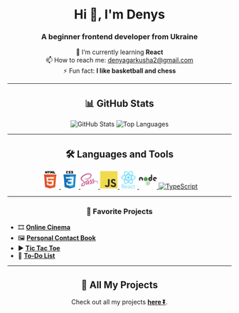 <h1 align="center">Hi 👋, I'm Denys</h1>
<h3 align="center">A beginner frontend developer from Ukraine</h3>

<p align="center">
  🌱 I’m currently learning <strong>React</strong> <br>
  📫 How to reach me: <a href="mailto:denyagarkusha2@gmail.com">denyagarkusha2@gmail.com</a> <br>
  ⚡ Fun fact: <strong>I like basketball and chess</strong>
</p>

---

<h2 align="center">📊 GitHub Stats</h2>
<div align="center">
  <img src="https://github-readme-stats.vercel.app/api?username=DenysHV1&show_icons=true&theme=algolia&count_private=false" alt="GitHub Stats" width="49%" />
  <img src="https://github-readme-stats.vercel.app/api/top-langs/?username=DenysHV1&layout=compact&theme=algolia" alt="Top Languages" width="49%" />
</div>

---

<h2 align="center">🛠️ Languages and Tools</h2>
<p align="center">
  <a href="https://www.w3.org/html/" target="_blank" rel="noreferrer">
    <img src="https://raw.githubusercontent.com/devicons/devicon/master/icons/html5/html5-original-wordmark.svg" alt="HTML5" width="40" height="40" />
  </a>
  <a href="https://www.w3schools.com/css/" target="_blank" rel="noreferrer">
    <img src="https://raw.githubusercontent.com/devicons/devicon/master/icons/css3/css3-original-wordmark.svg" alt="CSS3" width="40" height="40" />
  </a>
  <a href="https://sass-lang.com" target="_blank" rel="noreferrer">
    <img src="https://raw.githubusercontent.com/devicons/devicon/master/icons/sass/sass-original.svg" alt="SASS" width="40" height="40" />
  </a>
  <a href="https://developer.mozilla.org/en-US/docs/Web/JavaScript" target="_blank" rel="noreferrer">
    <img src="https://raw.githubusercontent.com/devicons/devicon/master/icons/javascript/javascript-original.svg" alt="JavaScript" width="40" height="40" />
  </a>
  <a href="https://reactjs.org/" target="_blank" rel="noreferrer">
    <img src="https://raw.githubusercontent.com/devicons/devicon/master/icons/react/react-original-wordmark.svg" alt="React" width="40" height="40" />
  </a>
  <a href="https://nodejs.org" target="_blank" rel="noreferrer">
    <img src="https://raw.githubusercontent.com/devicons/devicon/master/icons/nodejs/nodejs-original-wordmark.svg" alt="Node.js" width="40" height="40" />
  </a>
  <a href="https://www.typescriptlang.org/" target="_blank" rel="noreferrer">
    <img src="https://braincavesoft.com/main/images/icons/typescript.png" alt="TypeScript" width="40" height="40" />
  </a>
</p>

---

<h3 align="center">🎨 Favorite Projects</h3>
<ul>
  <li>🎞️ <a href="https://react-cinema-five.vercel.app/" target="_blank"><strong>Online Cinema</strong></a></li>
  <li>🖼️ <a href="https://goit-react-hw-08-omega-roan.vercel.app/" target="_blank"><strong>Personal Contact Book</strong></a></li>
  <li>▶️ <a href="https://denyshv1.github.io/tic-tac-toe/" target="_blank"><strong>Tic Tac Toe</strong></a></li>
  <li>📃 <a href="https://denyshv1.github.io/todoList-react/" target="_blank"><strong>To-Do List</strong></a></li>
</ul>

---

<h2 align="center">📌 All My Projects</h2>
<p align="center">
  Check out all my projects <a href="https://denyshv1.github.io/DENYS_HV-PORTFOLIO/" target="_blank"><strong>here ⏬</strong></a>.
</p>

